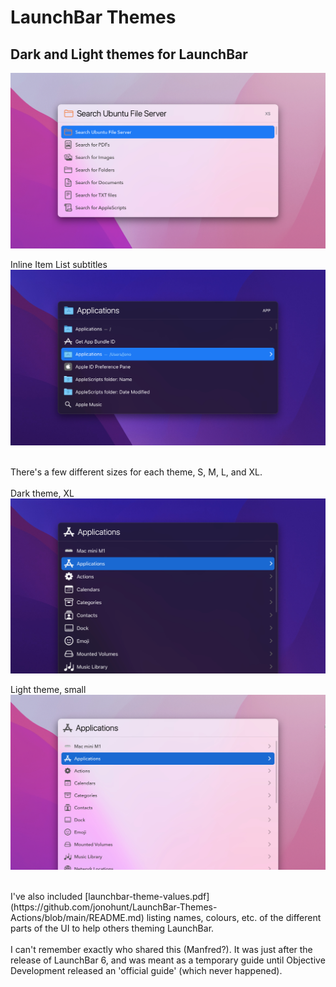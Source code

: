 # LaunchBar Themes

## Dark and Light themes for LaunchBar

![macOS Theme Light](readme-images/launchbar-themes-light-01.jpg)
<br />

Inline Item List subtitles
![macOS Theme Dark](readme-images/launchbar-themes-dark-01.jpg)
<br />
<br />

There's a few different sizes for each theme, S, M, L, and XL.<br />
<br />
Dark theme, XL
<br />
![LaunchBar Dark XL theme](readme-images/launchbar-theme-dark-xl.jpg)
<br />

Light theme, small
<br />
![LaunchBar Dark Small theme](readme-images/launchbar-theme-light-s.jpg)


<br />
I've also included [launchbar-theme-values.pdf](https://github.com/jonohunt/LaunchBar-Themes-Actions/blob/main/README.md) listing names, colours, etc. of the different parts of the UI to help others theming LaunchBar.<br />
<br />
I can't remember exactly who shared this (Manfred?). It was just after the release of LaunchBar 6, and was meant as a temporary guide until Objective Development released an 'official guide' (which never happened).<br />
